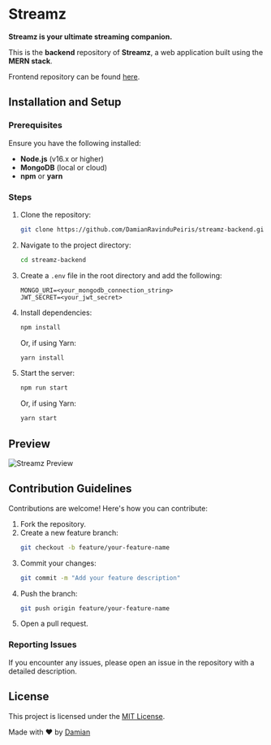 # Streamz

**Streamz is your ultimate streaming companion.**

This is the **backend** repository of **Streamz**, a web application built using the **MERN stack**.  

Frontend repository can be found [here](https://github.com/DamianRavinduPeiris/streamz-web).


## Installation and Setup

### Prerequisites

Ensure you have the following installed:
- **Node.js** (v16.x or higher)
- **MongoDB** (local or cloud)
- **npm** or **yarn**

### Steps

1. Clone the repository:
   ```bash
   git clone https://github.com/DamianRavinduPeiris/streamz-backend.git
   ```

2. Navigate to the project directory:
   ```bash
   cd streamz-backend
   ```

3. Create a `.env` file in the root directory and add the following:
   ```env
   MONGO_URI=<your_mongodb_connection_string>
   JWT_SECRET=<your_jwt_secret>

4. Install dependencies:
   ```bash
   npm install
   ```
   Or, if using Yarn:
   ```bash
   yarn install
   ```

5. Start the server:
   ```bash
   npm run start
   ```
   Or, if using Yarn:
   ```bash
   yarn start
   ```

## Preview

![Streamz Preview](https://github.com/DamianRavinduPeiris/streamz-web/assets/115478137/a0acb6b0-c969-4da6-919e-1a61fe98fbac)


## Contribution Guidelines

Contributions are welcome! Here's how you can contribute:

1. Fork the repository.
2. Create a new feature branch:
   ```bash
   git checkout -b feature/your-feature-name
3. Commit your changes:
   ```bash
   git commit -m "Add your feature description"
4. Push the branch:
   ```bash
   git push origin feature/your-feature-name
5. Open a pull request.

### Reporting Issues

If you encounter any issues, please open an issue in the repository with a detailed description.


## License

This project is licensed under the [MIT License](LICENSE).

Made with ❤️ by [Damian](#)
